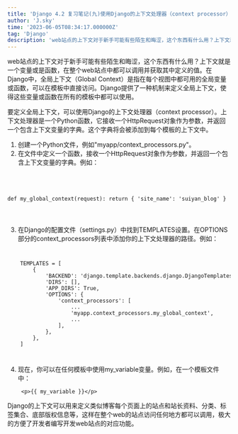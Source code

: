 ```yaml
---
title: 'Django 4.2 复习笔记(九)使用Django的上下文处理器（context processor）'
author: 'J.sky'
time: '2023-06-05T08:34:17.000000Z'
tag: 'Django'
description: 'web站点的上下文对于新手可能有些陌生和晦涩，这个东西有什么用？上下文就是一个变量或是函数，在整个web站点中都可以调用并获取其中定义的值。在Django中，全局上下文（Global Context）是指在每个视图中都可用的全局变量或函数，可以在模板中直接访问。Django提供了一种机制来定义全局上下文，使得这些变量或函数在所有的模板中都可以使用。'
---
```

web站点的上下文对于新手可能有些陌生和晦涩，这个东西有什么用？上下文就是一个变量或是函数，在整个web站点中都可以调用并获取其中定义的值。在Django中，全局上下文（Global Context）是指在每个视图中都可用的全局变量或函数，可以在模板中直接访问。Django提供了一种机制来定义全局上下文，使得这些变量或函数在所有的模板中都可以使用。

要定义全局上下文，可以使用Django的上下文处理器（context processor）。上下文处理器是一个Python函数，它接收一个HttpRequest对象作为参数，并返回一个包含上下文变量的字典。这个字典将会被添加到每个模板的上下文中。

1. 创建一个Python文件，例如"myapp/context_processors.py"。
2. 在文件中定义一个函数，接收一个HttpRequest对象作为参数，并返回一个包含上下文变量的字典。例如：

<code>
<pre>

def my_global_context(request):
        return {
            'site_name': 'suiyan_blog'
        }
</pre>
</code>
    

3. 在Django的配置文件（settings.py）中找到TEMPLATES设置。在OPTIONS部分的context_processors列表中添加你的上下文处理器的路径。例如：

<code>
<pre>
    TEMPLATES = [
        {
            'BACKEND': 'django.template.backends.django.DjangoTemplates',
            'DIRS': [],
            'APP_DIRS': True,
            'OPTIONS': {
                'context_processors': [
                    ...
                    'myapp.context_processors.my_global_context',
                    ...
                ],
            },
        },
    ]
</pre>
</code>

4. 现在，你可以在任何模板中使用my_variable变量。例如，在一个模板文件中：
  
        <p>{{ my_variable }}</p>

Django的上下文可以用来定义类似博客每个页面上的站点和站长资料、分类、标签集合、底部版权信息等，这样在整个web的站点访问任何地方都可以调用，极大的方便了开发者编写开发web站点的对应功能。